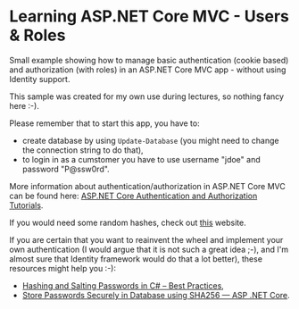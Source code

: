 # Learning ASP.NET Core MVC - Users & Roles

Small example showing how to manage basic authentication (cookie based) and authorization (with roles) in an ASP.NET Core MVC app - without using Identity support.

This sample was created for my own use during lectures, so nothing fancy here :-).

Please remember that to start this app, you have to:

- create database by using `Update-Database` (you might need to change the connection string to do that),
- to login in as a cumstomer you have to use username "jdoe" and password "P@ssw0rd".

More information about authentication/authorization in ASP.NET Core MVC can be found here: [ASP.NET Core Authentication and Authorization Tutorials](https://youtube.com/playlist?list=PLOeFnOV9YBa4yaz-uIi5T4ZW3QQGHJQXi).

If you would need some random hashes, check out [this](https://onlinehashtools.com/generate-random-sha256-hash) website.

If you are certain that you want to reainvent the wheel and implement your own authentication (I would argue that it is not such a great idea ;-), and I'm almost sure that Identity framework would do that a lot better), these resources might help you :-):

- [Hashing and Salting Passwords in C# – Best Practices](https://code-maze.com/csharp-hashing-salting-passwords-best-practices/),
- [Store Passwords Securely in Database using SHA256 — ASP .NET Core](https://juldhais.net/secure-way-to-store-passwords-in-database-using-sha256-asp-net-core-898128d1c4ef).
